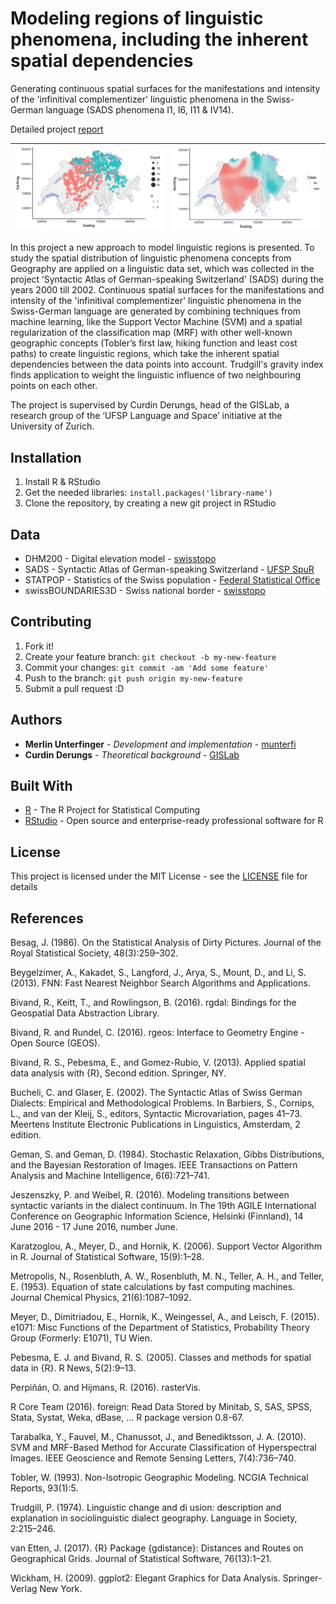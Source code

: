 # Modeling regions of linguistic phenomena, including the inherent spatial dependencies
Generating continuous spatial surfaces for the manifestations and intensity of the 'infinitival complementizer' linguistic phenomena in the Swiss-German language (SADS phenomena I1, I6, I11 & IV14).

Detailed project [report](https://munterfi.github.io/modeling-dialect-regions/)

|![Screen01](docs/screens/i1_sample.png) | ![Screen02](docs/screens/i1_result.png)|
|---|---|

In this project a new approach to model linguistic regions is presented. To study the spatial distribution of linguistic phenomena concepts from Geography are applied on a linguistic data set, which was collected in the project ‘Syntactic Atlas of German-speaking Switzerland’ (SADS) during the years 2000 till 2002. Continuous spatial surfaces for the manifestations and intensity of the 'infinitival complementizer' linguistic phenomena in the Swiss-German language are generated by combining techniques from machine learning, like the Support Vector Machine (SVM) and a spatial regularization of the classification map (MRF) with other well-known geographic concepts (Tobler’s first law, hiking function and least cost paths) to create linguistic regions, which take the inherent spatial dependencies between the data points into account. Trudgill's gravity index finds application to weight the linguistic influence of two neighbouring points on each other. 

The project is supervised by Curdin Derungs, head of the GISLab, a research group of the ‘UFSP Language and Space’ initiative at the University of Zurich.

## Installation

1. Install R & RStudio
2. Get the needed libraries: `install.packages('library-name')`
3. Clone the repository, by creating a new git project in RStudio

## Data

* DHM200 - Digital elevation model - [swisstopo](https://www.swisstopo.admin.ch/en/home.html)
* SADS - Syntactic Atlas of German-speaking Switzerland - [UFSP SpuR](http://www.spur.uzh.ch/en.html)
* STATPOP - Statistics of the Swiss population - [Federal Statistical Office](https://www.bfs.admin.ch/bfs/en/home.html)
* swissBOUNDARIES3D - Swiss national border - [swisstopo](https://www.swisstopo.admin.ch/en/home.html)

## Contributing

1. Fork it!
2. Create your feature branch: `git checkout -b my-new-feature`
3. Commit your changes: `git commit -am 'Add some feature'`
4. Push to the branch: `git push origin my-new-feature`
5. Submit a pull request :D

## Authors

* **Merlin Unterfinger** - *Development and implementation* - [munterfi](https://github.com/munterfi)
* **Curdin Derungs** - *Theoretical background* - [GISLab](http://www.spur.uzh.ch/de/departments/gislab/personen/curdinderungs.html)

## Built With

* [R](https://www.r-project.org) -  The R Project for Statistical Computing
* [RStudio](https://www.rstudio.com) - Open source and enterprise-ready professional software for R

## License

This project is licensed under the MIT License - see the [LICENSE](LICENSE) file for details

## References
Besag, J. (1986). On the Statistical Analysis of Dirty Pictures. Journal of the Royal Statistical Society, 48(3):259–302.

Beygelzimer, A., Kakadet, S., Langford, J., Arya, S., Mount, D., and Li, S. (2013). FNN: Fast Nearest Neighbor Search Algorithms and Applications.

Bivand, R., Keitt, T., and Rowlingson, B. (2016). rgdal: Bindings for the Geospatial Data Abstraction Library.

Bivand, R. and Rundel, C. (2016). rgeos: Interface to Geometry Engine - Open Source (GEOS).

Bivand, R. S., Pebesma, E., and Gomez-Rubio, V. (2013). Applied spatial data analysis with {R}, Second edition. Springer, NY.

Bucheli, C. and Glaser, E. (2002). The Syntactic Atlas of Swiss German Dialects: Empirical and Methodological Problems. In Barbiers, S., Cornips, L., and van der Kleij, S., editors, Syntactic Microvariation, pages 41–73. Meertens Institute Electronic Publications in Linguistics, Amsterdam, 2 edition.

Geman, S. and Geman, D. (1984). Stochastic Relaxation, Gibbs Distributions, and the Bayesian Restoration of Images. IEEE Transactions on Pattern Analysis and Machine Intelligence, 6(6):721–741.

Jeszenszky, P. and Weibel, R. (2016). Modeling transitions between syntactic variants in the dialect continuum. In The 19th AGILE International Conference on Geographic Information Science, Helsinki (Finnland), 14 June 2016 - 17 June 2016, number June.

Karatzoglou, A., Meyer, D., and Hornik, K. (2006). Support Vector Algorithm in R. Journal of Statistical Software, 15(9):1–28.

Metropolis, N., Rosenbluth, A. W., Rosenbluth, M. N., Teller, A. H., and Teller, E. (1953). Equation of state calculations by fast computing machines. Journal Chemical Physics, 21(6):1087–1092.

Meyer, D., Dimitriadou, E., Hornik, K., Weingessel, A., and Leisch, F. (2015). e1071: Misc Functions of the Department of Statistics, Probability Theory Group (Formerly: E1071), TU Wien.

Pebesma, E. J. and Bivand, R. S. (2005). Classes and methods for spatial data in {R}. R News, 5(2):9–13.

Perpiñán, O. and Hijmans, R. (2016). rasterVis.

R Core Team (2016). foreign: Read Data Stored by Minitab, S, SAS, SPSS, Stata, Systat, Weka, dBase, ... R package version 0.8-67.

Tarabalka, Y., Fauvel, M., Chanussot, J., and Benediktsson, J. A. (2010). SVM and MRF-Based Method for Accurate Classification of Hyperspectral Images. IEEE Geoscience and Remote Sensing Letters, 7(4):736–740.

Tobler, W. (1993). Non-Isotropic Geographic Modeling. NCGIA Technical Reports, 93(1):5.

Trudgill, P. (1974). Linguistic change and di usion: description and explanation in sociolinguistic dialect
geography. Language in Society, 2:215–246.

van Etten, J. (2017). {R} Package {gdistance}: Distances and Routes on Geographical Grids. Journal of
Statistical Software, 76(13):1–21.

Wickham, H. (2009). ggplot2: Elegant Graphics for Data Analysis. Springer-Verlag New York.
